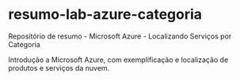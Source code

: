 # resumo-lab-azure-categoria
Repositório de resumo - Microsoft Azure - Localizando Serviços por Categoria

Introdução a Microsoft Azure, com exemplificação e localização de produtos e serviços da nuvem.
